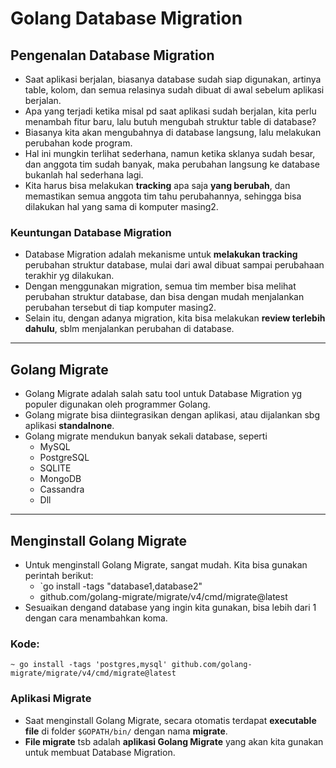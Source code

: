 # Golang Database Migration

## Pengenalan Database Migration

- Saat aplikasi berjalan, biasanya database sudah siap digunakan, artinya table, kolom, dan semua relasinya sudah dibuat di awal sebelum aplikasi berjalan.
- Apa yang terjadi ketika misal pd saat aplikasi sudah berjalan, kita perlu menambah fitur baru, lalu butuh mengubah struktur table di database?
- Biasanya kita akan mengubahnya di database langsung, lalu melakukan perubahan kode program.
- Hal ini mungkin terlihat sederhana, namun ketika sklanya sudah besar, dan anggota tim sudah banyak, maka perubahan langsung ke database bukanlah hal sederhana lagi.
- Kita harus bisa melakukan **tracking** apa saja **yang berubah**, dan memastikan semua anggota tim tahu perubahannya, sehingga bisa dilakukan hal yang sama di komputer masing2.

### Keuntungan Database Migration

- Database Migration adalah mekanisme untuk **melakukan tracking** perubahan struktur database, mulai dari awal dibuat sampai perubahaan terakhir yg dilakukan.
- Dengan menggunakan migration, semua tim member bisa melihat perubahan struktur database, dan bisa dengan mudah menjalankan perubahan tersebut di tiap komputer masing2.
- Selain itu, dengan adanya migration, kita bisa melakukan **review terlebih dahulu**, sblm menjalankan perubahan di database.

---

## Golang Migrate

- Golang Migrate adalah salah satu tool untuk Database Migration yg populer digunakan oleh programmer Golang.
- Golang migrate bisa diintegrasikan dengan aplikasi, atau dijalankan sbg aplikasi **standalnone**.
- Golang migrate mendukun banyak sekali database, seperti
  - MySQL
  - PostgreSQL
  - SQLITE
  - MongoDB
  - Cassandra
  - Dll

---

## Menginstall Golang Migrate

- Untuk menginstall Golang Migrate, sangat mudah. Kita bisa gunakan perintah berikut:
  - `go install -tags "database1,database2"
  - github.com/golang-migrate/migrate/v4/cmd/migrate@latest
- Sesuaikan dengand database yang ingin kita gunakan, bisa lebih dari 1 dengan cara menambahkan koma.

### Kode:

```shell
~ go install -tags 'postgres,mysql' github.com/golang-migrate/migrate/v4/cmd/migrate@latest
```

### Aplikasi Migrate

- Saat menginstall Golang Migrate, secara otomatis terdapat **executable file** di folder `$GOPATH/bin/` dengan nama **migrate**.
- **File migrate** tsb adalah **aplikasi Golang Migrate** yang akan kita gunakan untuk membuat Database Migration.
